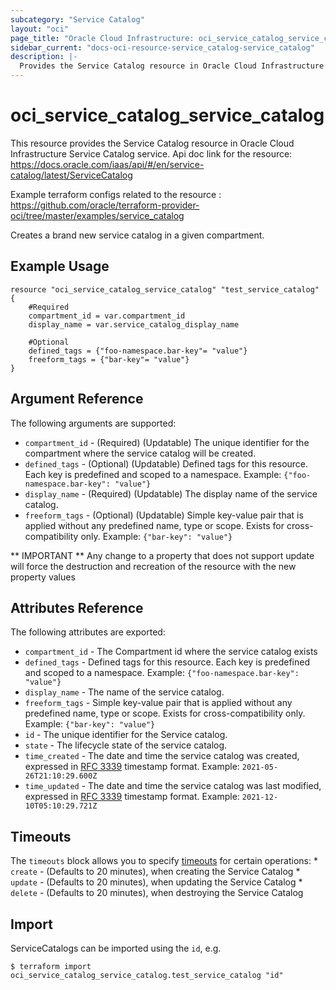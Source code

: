 ```yaml
---
subcategory: "Service Catalog"
layout: "oci"
page_title: "Oracle Cloud Infrastructure: oci_service_catalog_service_catalog"
sidebar_current: "docs-oci-resource-service_catalog-service_catalog"
description: |-
  Provides the Service Catalog resource in Oracle Cloud Infrastructure Service Catalog service
---
```


# oci_service_catalog_service_catalog
This resource provides the Service Catalog resource in Oracle Cloud Infrastructure Service Catalog service.
Api doc link for the resource: https://docs.oracle.com/iaas/api/#/en/service-catalog/latest/ServiceCatalog

Example terraform configs related to the resource : https://github.com/oracle/terraform-provider-oci/tree/master/examples/service_catalog

Creates a brand new service catalog in a given compartment.

## Example Usage

```hcl
resource "oci_service_catalog_service_catalog" "test_service_catalog" {
	#Required
	compartment_id = var.compartment_id
	display_name = var.service_catalog_display_name

	#Optional
	defined_tags = {"foo-namespace.bar-key"= "value"}
	freeform_tags = {"bar-key"= "value"}
}
```

## Argument Reference

The following arguments are supported:

* `compartment_id` - (Required) (Updatable) The unique identifier for the compartment where the service catalog will be created.
* `defined_tags` - (Optional) (Updatable) Defined tags for this resource. Each key is predefined and scoped to a namespace. Example: `{"foo-namespace.bar-key": "value"}` 
* `display_name` - (Required) (Updatable) The display name of the service catalog.
* `freeform_tags` - (Optional) (Updatable) Simple key-value pair that is applied without any predefined name, type or scope. Exists for cross-compatibility only. Example: `{"bar-key": "value"}` 


** IMPORTANT **
Any change to a property that does not support update will force the destruction and recreation of the resource with the new property values

## Attributes Reference

The following attributes are exported:

* `compartment_id` - The Compartment id where the service catalog exists
* `defined_tags` - Defined tags for this resource. Each key is predefined and scoped to a namespace. Example: `{"foo-namespace.bar-key": "value"}` 
* `display_name` - The name of the service catalog.
* `freeform_tags` - Simple key-value pair that is applied without any predefined name, type or scope. Exists for cross-compatibility only. Example: `{"bar-key": "value"}` 
* `id` - The unique identifier for the Service catalog.
* `state` - The lifecycle state of the service catalog.
* `time_created` - The date and time the service catalog was created, expressed in [RFC 3339](https://tools.ietf.org/html/rfc3339) timestamp format.  Example: `2021-05-26T21:10:29.600Z` 
* `time_updated` - The date and time the service catalog was last modified, expressed in [RFC 3339](https://tools.ietf.org/html/rfc3339) timestamp format.  Example: `2021-12-10T05:10:29.721Z` 

## Timeouts

The `timeouts` block allows you to specify [timeouts](https://registry.terraform.io/providers/oracle/oci/latest/docs/guides/changing_timeouts) for certain operations:
	* `create` - (Defaults to 20 minutes), when creating the Service Catalog
	* `update` - (Defaults to 20 minutes), when updating the Service Catalog
	* `delete` - (Defaults to 20 minutes), when destroying the Service Catalog


## Import

ServiceCatalogs can be imported using the `id`, e.g.

```
$ terraform import oci_service_catalog_service_catalog.test_service_catalog "id"
```

